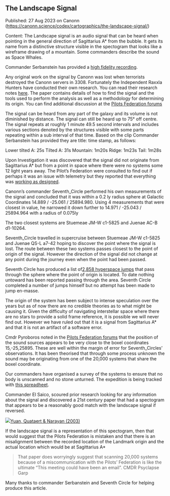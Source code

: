 ## The Landscape Signal

Published: 27 Aug 2023 on Canonn (https://canonn.science/codex/cartographics/the-landscape-signal/)

Content: The Landscape signal is an audio signal that can be heard when pointing in the general direction of Sagittarius A\* from the bubble. It gets its name from a distinctive structure visible in the spectogram that looks like a wireframe drawing of a mountain. Some commanders describe the sound as Space Whales.

Commander Serbanstein has provided a [high fidelity recording](https://drive.google.com/file/d/1cotsC4YqbEyznpf0RnTFs4NtGVl4I3bc/view?usp=drive_link "High Fidelity Flac File").

Any original work on the signal by Canonn was lost when terrorists destroyed the Canonn servers in 3308. Fortunately the Independent Raxxla Hunters have conducted their own research. You can read their research notes [here](https://drive.google.com/file/d/13hHd1UzZWEksJc-GkbmZO08DLRFEFPiV/view). The paper contains details of how to find the signal and the tools used to perform the analysis as well as a methodology for determining its origin. You can find additional discussion at the [Pilots Federation forums](https://forums.frontier.co.uk/threads/signal-found-in-deep-space-an-independent-raxxla-hunters-investigation.508024/)

The signal can be heard from any part of the galaxy and its volume is not diminished by distance. The signal can still be heard up to 75° off centre. The signal repeats at roughly 1 minute 49.5 second intervals and includes various sections denoted by the structures visible with some parts repeating within a sub interval of that time. Based on the clip Commander Serbanstein has provided they are title: time stamp, as follows:

Lower tilted A: 25s
Tilted A: 31s
Mountain: 1m20s
Ridge: 1m23s
Tail: 1m28s

Upon Investigation it was discovered that the signal did not originate from Sagittarius A\* but from a point in space where there were no systems some 12 light years away.  The Pilot’s Federation were consulted to find out if perhaps it was an issue with telemetry but they reported that everything was [working as designed](https://issues.frontierstore.net/issue-detail/446 "Issue Tracker").

Canonn’s commander Seventh\_Circle performed his own measurements of the signal and concluded that it was within a 0.2 ly radius sphere at Galactic Coordinates 14.889 / -25.061 / 25894.980. Using 4 measurements that were closest in value, he narrowed it down further to 14.971 / -25.043 / 25894.964 with a radius of 0.075ly

The two closest systems are Stuemeae JM-W c1-5825  and Juenae AC-B d1-10264. 

Seventh\_Circle travelled in supercruise between Stuemeae JM-W c1-5825 and Juenae QS-L a7-42 hoping to discover the point where the signal is lost. The route between these two systems passes closest to the point of origin of the signal. However the direction of the signal did not change at any point during the journey even when the point had been passed. 

Seventh Circle has produced a list of[2,858 hyperspace jumps](https://docs.google.com/spreadsheets/d/1CHyne-cwEJbbB_vllLo5HBswuKZEnkcoJgj4hr4q7fQ/edit?usp=sharing "Spreadheet") that pass through the sphere where the point of origin is located. To date nothing untoward has been reported passing through the area. Seventh Circle completed a number of jumps himself but no attempt has been made to jump en-masse.

The origin of the system has been subject to intense speculation over the years but as of now there are no credible theories as to what might be causing it. Given the difficulty of navigating interstellar space where there are no stars to provide a solid frame reference, it is possible we will never find out. However we have ruled out that it is a signal from Sagittarius A\* and that it is not an artifact of a software error. 

Cmdr Pyroboros noted in the [Pilots Federation forums](https://forums.frontier.co.uk/threads/signal-found-in-deep-space-an-independent-raxxla-hunters-investigation.508024/) that the position of the sound sources appears to be very close to the boxel coordinates 15,-25,25895. These are well within the margin of error for Seventh\_Circles’ observations. It has been theorised that through some process unknown the sound may be originating from one of the 20,000 systems that share the boxel coordinate. 

Our commanders have organised a survey of the systems to ensure that no body is unscanned and no stone unturned. The expedition is being tracked with [this spreadheet](https://docs.google.com/spreadsheets/d/1U00SXnU0fGn_97mTQTlN6JL99jcHR3ox962BFqnpHGA/edit#gid=374647910 "Landscape Survey").

Commander El Saico, scoured prior research looking for any information about the signal and discovered a 21st century paper that had a spectogram that appears to be a reasonably good match with the landscape signal if reversed. 

![](https://canonn.science/wp-content/uploads/2023/10/qyVgM.png)[Yuan, Quataert & Narayan (2003)](https://iopscience.iop.org/article/10.1086/378716)

 If the landscape signal is a representation of this spectogram, then that would suggest that the Pilots Federation is mistaken and that there is an misalignment between the recorded location of the Landmark origin and the actual location which would be at Sagittarius A\*

> 
> That paper does worryingly suggest that scanning 20,000 systems because of a miscommunication with the Pilots’ Federation is like the ultimate “This meeting could have been an email”. 
> CMDR Psyclapse Garp

Many thanks to commander Serbanstein and Seventh Circle for helping produce this article.
